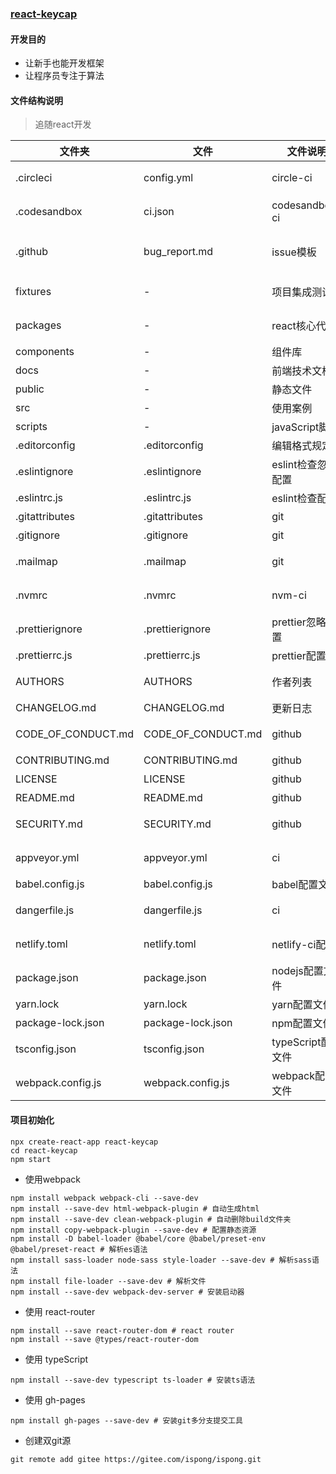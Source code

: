 ### [react-keycap](https://github.com/ispong/react-keycap.git)

#### 开发目的
- 让新手也能开发框架
- 让程序员专注于算法 

#### 文件结构说明
> 追随react开发

| 文件夹 | 文件 | 文件说明 | 状态 | 
| --- | --- | --- | --- |
| .circleci | config.yml | circle-ci | 暂时不用 | 
| .codesandbox  | ci.json | codesandbox-ci| 暂时不用|
| .github   | bug_report.md| issue模板 | 只接受issue|
| fixtures  | - | 项目集成测试 | 暂时不用|
| packages  | - | react核心代码 | 暂时不用 |
| components| - | 组件库| 启用|
| docs| - | 前端技术文档| 启用|
| public | - | 静态文件| 启用|
| src| - | 使用案例 |  启用|
| scripts  | - | javaScript脚本 | 启用|
| .editorconfig | .editorconfig | 编辑格式规定 | 启用|
| .eslintignore  | .eslintignore| eslint检查忽略配置 | 启用|
| .eslintrc.js  |.eslintrc.js | eslint检查配置 | 启用|
| .gitattributes  | .gitattributes | git | 启用|
| .gitignore  |.gitignore | git | 启用|
| .mailmap  | .mailmap | git | 暂时不用|
| .nvmrc  | .nvmrc | nvm-ci | 暂时不用| 
| .prettierignore | .prettierignore | prettier忽略配置| 启用 |
| .prettierrc.js | .prettierrc.js | prettier配置 | 启用 |
| AUTHORS | AUTHORS |  作者列表| 暂时不用|
| CHANGELOG.md | CHANGELOG.md| 更新日志| 启用 |
| CODE_OF_CONDUCT.md | CODE_OF_CONDUCT.md | github | 暂时不用 |
| CONTRIBUTING.md |CONTRIBUTING.md | github | 启用 |
| LICENSE |LICENSE | github | 启用 | 
| README.md| README.md| github|  启用 |
| SECURITY.md |SECURITY.md | github| 暂时不用|
| appveyor.yml| appveyor.yml | ci| 暂时不用 |
| babel.config.js| babel.config.js | babel配置文件| 启用 |
| dangerfile.js | dangerfile.js| ci|  暂时不用|
| netlify.toml | netlify.toml|netlify-ci配置| 暂时不用| 
| package.json|package.json| nodejs配置文件| 启用|
| yarn.lock|yarn.lock|yarn配置文件| 禁用|
| package-lock.json|package-lock.json | npm配置文件|启用|
| tsconfig.json|tsconfig.json | typeScript配置文件| 启用|
| webpack.config.js|webpack.config.js| webpack配置文件|启用| 


#### 项目初始化
```shell script
npx create-react-app react-keycap
cd react-keycap
npm start
```
- 使用webpack
```shell script
npm install webpack webpack-cli --save-dev
npm install --save-dev html-webpack-plugin # 自动生成html
npm install --save-dev clean-webpack-plugin # 自动删除build文件夹
npm install copy-webpack-plugin --save-dev # 配置静态资源
npm install -D babel-loader @babel/core @babel/preset-env @babel/preset-react # 解析es语法
npm install sass-loader node-sass style-loader --save-dev # 解析sass语法
npm install file-loader --save-dev # 解析文件
npm install --save-dev webpack-dev-server # 安装启动器
```
- 使用 react-router
```shell script
npm install --save react-router-dom # react router
npm install --save @types/react-router-dom
```
- 使用 typeScript
```shell script
npm install --save-dev typescript ts-loader # 安装ts语法
```

- 使用 gh-pages
```shell script
npm install gh-pages --save-dev # 安装git多分支提交工具
```

- 创建双git源
```shell script
git remote add gitee https://gitee.com/ispong/ispong.git
```
